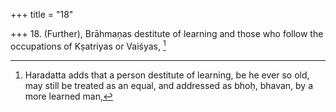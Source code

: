 +++
title = "18"

+++
18. (Further), Brāhmaṇas destitute of learning and those who follow the occupations of Kṣatriyas or Vaiśyas, [^15] 


[^15]:  Haradatta adds that a person destitute of learning, be he ever so old, may still be treated as an equal, and addressed as bhoḥ, bhavan, by a more learned man,
